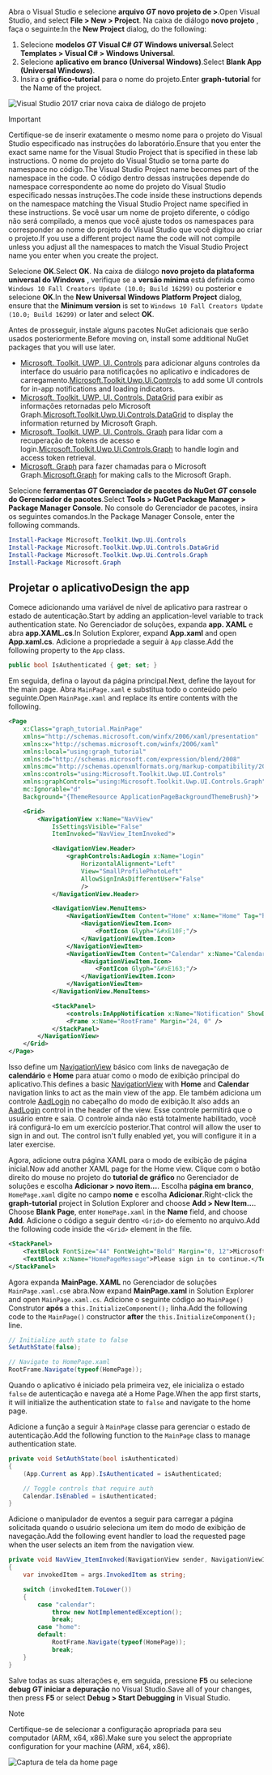 <!-- markdownlint-disable MD002 MD041 -->

<span data-ttu-id="5c3bd-101">Abra o Visual Studio e selecione **arquivo _GT_ novo projeto de >**.</span><span class="sxs-lookup"><span data-stu-id="5c3bd-101">Open Visual Studio, and select **File > New > Project**.</span></span> <span data-ttu-id="5c3bd-102">Na caixa de diálogo **novo projeto** , faça o seguinte:</span><span class="sxs-lookup"><span data-stu-id="5c3bd-102">In the **New Project** dialog, do the following:</span></span>

1. <span data-ttu-id="5c3bd-103">Selecione **modelos _GT_ Visual C# _GT_ Windows universal**.</span><span class="sxs-lookup"><span data-stu-id="5c3bd-103">Select **Templates > Visual C# > Windows Universal**.</span></span>
1. <span data-ttu-id="5c3bd-104">Selecione **aplicativo em branco (Universal Windows)**.</span><span class="sxs-lookup"><span data-stu-id="5c3bd-104">Select **Blank App (Universal Windows)**.</span></span>
1. <span data-ttu-id="5c3bd-105">Insira o **gráfico-tutorial** para o nome do projeto.</span><span class="sxs-lookup"><span data-stu-id="5c3bd-105">Enter **graph-tutorial** for the Name of the project.</span></span>

![Visual Studio 2017 criar nova caixa de diálogo de projeto](./images/vs-newproj-01.png)

> [!IMPORTANT]
> <span data-ttu-id="5c3bd-107">Certifique-se de inserir exatamente o mesmo nome para o projeto do Visual Studio especificado nas instruções do laboratório.</span><span class="sxs-lookup"><span data-stu-id="5c3bd-107">Ensure that you enter the exact same name for the Visual Studio Project that is specified in these lab instructions.</span></span> <span data-ttu-id="5c3bd-108">O nome do projeto do Visual Studio se torna parte do namespace no código.</span><span class="sxs-lookup"><span data-stu-id="5c3bd-108">The Visual Studio Project name becomes part of the namespace in the code.</span></span> <span data-ttu-id="5c3bd-109">O código dentro dessas instruções depende do namespace correspondente ao nome do projeto do Visual Studio especificado nessas instruções.</span><span class="sxs-lookup"><span data-stu-id="5c3bd-109">The code inside these instructions depends on the namespace matching the Visual Studio Project name specified in these instructions.</span></span> <span data-ttu-id="5c3bd-110">Se você usar um nome de projeto diferente, o código não será compilado, a menos que você ajuste todos os namespaces para corresponder ao nome do projeto do Visual Studio que você digitou ao criar o projeto.</span><span class="sxs-lookup"><span data-stu-id="5c3bd-110">If you use a different project name the code will not compile unless you adjust all the namespaces to match the Visual Studio Project name you enter when you create the project.</span></span>

<span data-ttu-id="5c3bd-111">Selecione **OK**.</span><span class="sxs-lookup"><span data-stu-id="5c3bd-111">Select **OK**.</span></span> <span data-ttu-id="5c3bd-112">Na caixa de diálogo **novo projeto da plataforma universal do Windows** , verifique se a **versão mínima** está definida como `Windows 10 Fall Creators Update (10.0; Build 16299)` ou posterior e selecione **OK**.</span><span class="sxs-lookup"><span data-stu-id="5c3bd-112">In the **New Universal Windows Platform Project** dialog, ensure that the **Minimum version** is set to `Windows 10 Fall Creators Update (10.0; Build 16299)` or later and select **OK**.</span></span>

<span data-ttu-id="5c3bd-113">Antes de prosseguir, instale alguns pacotes NuGet adicionais que serão usados posteriormente.</span><span class="sxs-lookup"><span data-stu-id="5c3bd-113">Before moving on, install some additional NuGet packages that you will use later.</span></span>

- <span data-ttu-id="5c3bd-114">[Microsoft. Toolkit. UWP. UI. Controls](https://www.nuget.org/packages/Microsoft.Toolkit.Uwp.Ui.Controls/) para adicionar alguns controles da interface do usuário para notificações no aplicativo e indicadores de carregamento.</span><span class="sxs-lookup"><span data-stu-id="5c3bd-114">[Microsoft.Toolkit.Uwp.Ui.Controls](https://www.nuget.org/packages/Microsoft.Toolkit.Uwp.Ui.Controls/) to add some UI controls for in-app notifications and loading indicators.</span></span>
- <span data-ttu-id="5c3bd-115">[Microsoft. Toolkit. UWP. UI. Controls. DataGrid](https://www.nuget.org/packages/Microsoft.Toolkit.Uwp.Ui.Controls.DataGrid/) para exibir as informações retornadas pelo Microsoft Graph.</span><span class="sxs-lookup"><span data-stu-id="5c3bd-115">[Microsoft.Toolkit.Uwp.Ui.Controls.DataGrid](https://www.nuget.org/packages/Microsoft.Toolkit.Uwp.Ui.Controls.DataGrid/) to display the information returned by Microsoft Graph.</span></span>
- <span data-ttu-id="5c3bd-116">[Microsoft. Toolkit. UWP. UI. Controls. Graph](https://www.nuget.org/packages/Microsoft.Toolkit.Uwp.Ui.Controls.Graph/) para lidar com a recuperação de tokens de acesso e login.</span><span class="sxs-lookup"><span data-stu-id="5c3bd-116">[Microsoft.Toolkit.Uwp.Ui.Controls.Graph](https://www.nuget.org/packages/Microsoft.Toolkit.Uwp.Ui.Controls.Graph/) to handle login and access token retrieval.</span></span>
- <span data-ttu-id="5c3bd-117">[Microsoft. Graph](https://www.nuget.org/packages/Microsoft.Graph/) para fazer chamadas para o Microsoft Graph.</span><span class="sxs-lookup"><span data-stu-id="5c3bd-117">[Microsoft.Graph](https://www.nuget.org/packages/Microsoft.Graph/) for making calls to the Microsoft Graph.</span></span>

<span data-ttu-id="5c3bd-118">Selecione **ferramentas _GT_ Gerenciador de pacotes do NuGet _GT_ console do Gerenciador de pacotes**.</span><span class="sxs-lookup"><span data-stu-id="5c3bd-118">Select **Tools > NuGet Package Manager > Package Manager Console**.</span></span> <span data-ttu-id="5c3bd-119">No console do Gerenciador de pacotes, insira os seguintes comandos.</span><span class="sxs-lookup"><span data-stu-id="5c3bd-119">In the Package Manager Console, enter the following commands.</span></span>

```Powershell
Install-Package Microsoft.Toolkit.Uwp.Ui.Controls
Install-Package Microsoft.Toolkit.Uwp.Ui.Controls.DataGrid
Install-Package Microsoft.Toolkit.Uwp.Ui.Controls.Graph
Install-Package Microsoft.Graph
```

## <a name="design-the-app"></a><span data-ttu-id="5c3bd-120">Projetar o aplicativo</span><span class="sxs-lookup"><span data-stu-id="5c3bd-120">Design the app</span></span>

<span data-ttu-id="5c3bd-121">Comece adicionando uma variável de nível de aplicativo para rastrear o estado de autenticação.</span><span class="sxs-lookup"><span data-stu-id="5c3bd-121">Start by adding an application-level variable to track authentication state.</span></span> <span data-ttu-id="5c3bd-122">No Gerenciador de soluções, expanda **app. XAML** e abra **app.XAML.cs**.</span><span class="sxs-lookup"><span data-stu-id="5c3bd-122">In Solution Explorer, expand **App.xaml** and open **App.xaml.cs**.</span></span> <span data-ttu-id="5c3bd-123">Adicione a propriedade a seguir à `App` classe.</span><span class="sxs-lookup"><span data-stu-id="5c3bd-123">Add the following property to the `App` class.</span></span>

```cs
public bool IsAuthenticated { get; set; }
```

<span data-ttu-id="5c3bd-124">Em seguida, defina o layout da página principal.</span><span class="sxs-lookup"><span data-stu-id="5c3bd-124">Next, define the layout for the main page.</span></span> <span data-ttu-id="5c3bd-125">Abra `MainPage.xaml` e substitua todo o conteúdo pelo seguinte.</span><span class="sxs-lookup"><span data-stu-id="5c3bd-125">Open `MainPage.xaml` and replace its entire contents with the following.</span></span>

```xml
<Page
    x:Class="graph_tutorial.MainPage"
    xmlns="http://schemas.microsoft.com/winfx/2006/xaml/presentation"
    xmlns:x="http://schemas.microsoft.com/winfx/2006/xaml"
    xmlns:local="using:graph_tutorial"
    xmlns:d="http://schemas.microsoft.com/expression/blend/2008"
    xmlns:mc="http://schemas.openxmlformats.org/markup-compatibility/2006"
    xmlns:controls="using:Microsoft.Toolkit.Uwp.UI.Controls"
    xmlns:graphControls="using:Microsoft.Toolkit.Uwp.UI.Controls.Graph"
    mc:Ignorable="d"
    Background="{ThemeResource ApplicationPageBackgroundThemeBrush}">

    <Grid>
        <NavigationView x:Name="NavView"
            IsSettingsVisible="False"
            ItemInvoked="NavView_ItemInvoked">

            <NavigationView.Header>
                <graphControls:AadLogin x:Name="Login"
                    HorizontalAlignment="Left"
                    View="SmallProfilePhotoLeft"
                    AllowSignInAsDifferentUser="False"
                    />
            </NavigationView.Header>

            <NavigationView.MenuItems>
                <NavigationViewItem Content="Home" x:Name="Home" Tag="home">
                    <NavigationViewItem.Icon>
                        <FontIcon Glyph="&#xE10F;"/>
                    </NavigationViewItem.Icon>
                </NavigationViewItem>
                <NavigationViewItem Content="Calendar" x:Name="Calendar" Tag="calendar">
                    <NavigationViewItem.Icon>
                        <FontIcon Glyph="&#xE163;"/>
                    </NavigationViewItem.Icon>
                </NavigationViewItem>
            </NavigationView.MenuItems>

            <StackPanel>
                <controls:InAppNotification x:Name="Notification" ShowDismissButton="true" />
                <Frame x:Name="RootFrame" Margin="24, 0" />
            </StackPanel>
        </NavigationView>
    </Grid>
</Page>
```

<span data-ttu-id="5c3bd-126">Isso define um [NavigationView](https://docs.microsoft.com/uwp/api/windows.ui.xaml.controls.navigationview) básico com links de navegação de **calendário** e **Home** para atuar como o modo de exibição principal do aplicativo.</span><span class="sxs-lookup"><span data-stu-id="5c3bd-126">This defines a basic [NavigationView](https://docs.microsoft.com/uwp/api/windows.ui.xaml.controls.navigationview) with **Home** and **Calendar** navigation links to act as the main view of the app.</span></span> <span data-ttu-id="5c3bd-127">Ele também adiciona um controle [AadLogin](https://docs.microsoft.com/dotnet/api/microsoft.toolkit.uwp.ui.controls.graph.aadlogin?view=win-comm-toolkit-dotnet-stable) no cabeçalho do modo de exibição.</span><span class="sxs-lookup"><span data-stu-id="5c3bd-127">It also adds an [AadLogin](https://docs.microsoft.com/dotnet/api/microsoft.toolkit.uwp.ui.controls.graph.aadlogin?view=win-comm-toolkit-dotnet-stable) control in the header of the view.</span></span> <span data-ttu-id="5c3bd-128">Esse controle permitirá que o usuário entre e saia. O controle ainda não está totalmente habilitado, você irá configurá-lo em um exercício posterior.</span><span class="sxs-lookup"><span data-stu-id="5c3bd-128">That control will allow the user to sign in and out. The control isn't fully enabled yet, you will configure it in a later exercise.</span></span>

<span data-ttu-id="5c3bd-129">Agora, adicione outra página XAML para o modo de exibição de página inicial.</span><span class="sxs-lookup"><span data-stu-id="5c3bd-129">Now add another XAML page for the Home view.</span></span> <span data-ttu-id="5c3bd-130">Clique com o botão direito do mouse no projeto do **tutorial de gráfico** no Gerenciador de soluções e escolha **Adicionar > novo item...**. Escolha **página em branco**, `HomePage.xaml` digite no campo **nome** e escolha **Adicionar**.</span><span class="sxs-lookup"><span data-stu-id="5c3bd-130">Right-click the **graph-tutorial** project in Solution Explorer and choose **Add > New Item...**. Choose **Blank Page**, enter `HomePage.xaml` in the **Name** field, and choose **Add**.</span></span> <span data-ttu-id="5c3bd-131">Adicione o código a seguir dentro `<Grid>` do elemento no arquivo.</span><span class="sxs-lookup"><span data-stu-id="5c3bd-131">Add the following code inside the `<Grid>` element in the file.</span></span>

```xml
<StackPanel>
    <TextBlock FontSize="44" FontWeight="Bold" Margin="0, 12">Microsoft Graph UWP Tutorial</TextBlock>
    <TextBlock x:Name="HomePageMessage">Please sign in to continue.</TextBlock>
</StackPanel>
```

<span data-ttu-id="5c3bd-132">Agora expanda **MainPage. XAML** no Gerenciador de soluções `MainPage.xaml.cs`e abra.</span><span class="sxs-lookup"><span data-stu-id="5c3bd-132">Now expand **MainPage.xaml** in Solution Explorer and open `MainPage.xaml.cs`.</span></span> <span data-ttu-id="5c3bd-133">Adicione o seguinte código ao `MainPage()` Construtor **após** a `this.InitializeComponent();` linha.</span><span class="sxs-lookup"><span data-stu-id="5c3bd-133">Add the following code to the `MainPage()` constructor **after** the `this.InitializeComponent();` line.</span></span>

```cs
// Initialize auth state to false
SetAuthState(false);

// Navigate to HomePage.xaml
RootFrame.Navigate(typeof(HomePage));
```

<span data-ttu-id="5c3bd-134">Quando o aplicativo é iniciado pela primeira vez, ele inicializa o estado `false` de autenticação e navega até a Home Page.</span><span class="sxs-lookup"><span data-stu-id="5c3bd-134">When the app first starts, it will initialize the authentication state to `false` and navigate to the home page.</span></span>

<span data-ttu-id="5c3bd-135">Adicione a função a seguir à `MainPage` classe para gerenciar o estado de autenticação.</span><span class="sxs-lookup"><span data-stu-id="5c3bd-135">Add the following function to the `MainPage` class to manage authentication state.</span></span>

```cs
private void SetAuthState(bool isAuthenticated)
{
    (App.Current as App).IsAuthenticated = isAuthenticated;

    // Toggle controls that require auth
    Calendar.IsEnabled = isAuthenticated;
}
```

<span data-ttu-id="5c3bd-136">Adicione o manipulador de eventos a seguir para carregar a página solicitada quando o usuário seleciona um item do modo de exibição de navegação.</span><span class="sxs-lookup"><span data-stu-id="5c3bd-136">Add the following event handler to load the requested page when the user selects an item from the navigation view.</span></span>

```cs
private void NavView_ItemInvoked(NavigationView sender, NavigationViewItemInvokedEventArgs args)
{
    var invokedItem = args.InvokedItem as string;

    switch (invokedItem.ToLower())
    {
        case "calendar":
            throw new NotImplementedException();
            break;
        case "home":
        default:
            RootFrame.Navigate(typeof(HomePage));
            break;
    }
}
```

<span data-ttu-id="5c3bd-137">Salve todas as suas alterações e, em seguida, pressione **F5** ou selecione **debug _GT_ iniciar a depuração** no Visual Studio.</span><span class="sxs-lookup"><span data-stu-id="5c3bd-137">Save all of your changes, then press **F5** or select **Debug > Start Debugging** in Visual Studio.</span></span>

> [!NOTE]
> <span data-ttu-id="5c3bd-138">Certifique-se de selecionar a configuração apropriada para seu computador (ARM, x64, x86).</span><span class="sxs-lookup"><span data-stu-id="5c3bd-138">Make sure you select the appropriate configuration for your machine (ARM, x64, x86).</span></span>

![Captura de tela da home page](./images/create-app-01.png)
